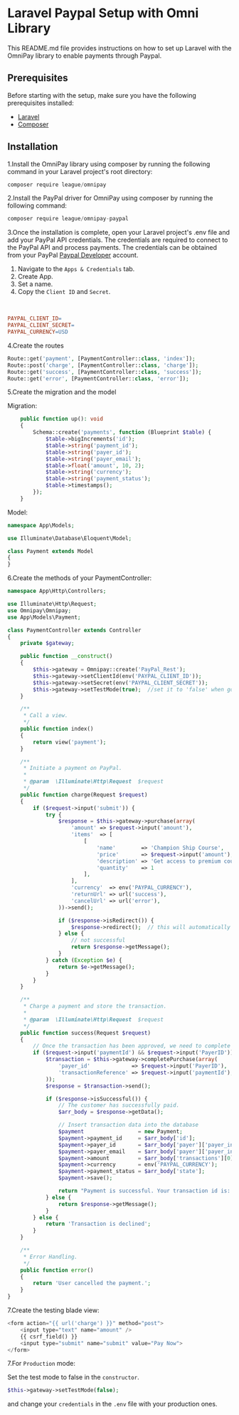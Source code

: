 <h1>Laravel Paypal Setup with Omni Library</h1>

<p>This README.md file provides instructions on how to set up Laravel with the OmniPay library to enable payments through Paypal.</p>

<h2>Prerequisites</h2>

<p>Before starting with the setup, make sure you have the following prerequisites installed:</p>

<ul>
    <li><a href="https://laravel.com/docs/10.x">Laravel</a></li>
    <li><a href="https://getcomposer.org/doc/00-intro.md">Composer</a></li>
</ul>

<h2>Installation</h2>

1.Install the OmniPay library using composer by running the following command in your Laravel project's root directory:
<br>

```javascript
composer require league/omnipay
```

2.Install the PayPal driver for OmniPay using composer by running the following command:
<br>

```javascript
composer require league/omnipay-paypal
```

3.Once the installation is complete, open your Laravel project's .env file and add your PayPal API credentials. The credentials are required to connect to the PayPal API and process payments. The credentials can be obtained from your PayPal <a href="https://developer.paypal.com/">Paypal Developer</a> account.

<ol>
    <li>Navigate to the <code>Apps & Credentials</code> tab.</li>
    <li>Create App.</li>
    <li>Set a name.</li>
    <li>Copy the <code>Client ID</code> and <code>Secret</code>.</li>
</ol>

<br>

```makefile
PAYPAL_CLIENT_ID=
PAYPAL_CLIENT_SECRET=
PAYPAL_CURRENCY=USD
```

4.Create the routes
<br>

```php
Route::get('payment', [PaymentController::class, 'index']);
Route::post('charge', [PaymentController::class, 'charge']);
Route::get('success', [PaymentController::class, 'success']);
Route::get('error', [PaymentController::class, 'error']);
```

5.Create the migration and the model
<br>

Migration:

```php
    public function up(): void
    {
        Schema::create('payments', function (Blueprint $table) {
            $table->bigIncrements('id');
            $table->string('payment_id');
            $table->string('payer_id');
            $table->string('payer_email');
            $table->float('amount', 10, 2);
            $table->string('currency');
            $table->string('payment_status');
            $table->timestamps();
        });
    }
```

Model:

```php
namespace App\Models;

use Illuminate\Database\Eloquent\Model;

class Payment extends Model
{
}

```

6.Create the methods of your PaymentController:
<br>

```php
namespace App\Http\Controllers;

use Illuminate\Http\Request;
use Omnipay\Omnipay;
use App\Models\Payment;

class PaymentController extends Controller
{
    private $gateway;

    public function __construct()
    {
        $this->gateway = Omnipay::create('PayPal_Rest');
        $this->gateway->setClientId(env('PAYPAL_CLIENT_ID'));
        $this->gateway->setSecret(env('PAYPAL_CLIENT_SECRET'));
        $this->gateway->setTestMode(true);  //set it to 'false' when go live
    }

    /**
     * Call a view.
     */
    public function index()
    {
        return view('payment');
    }

    /**
     * Initiate a payment on PayPal.
     *
     * @param  \Illuminate\Http\Request  $request
     */
    public function charge(Request $request)
    {
        if ($request->input('submit')) {
            try {
                $response = $this->gateway->purchase(array(
                    'amount' => $request->input('amount'),
                    'items'  => [
                        [
                            'name'        => 'Champion Ship Course',
                            'price'       => $request->input('amount'),
                            'description' => 'Get access to premium courses.',
                            'quantity'    => 1
                        ],
                    ],
                    'currency'  => env('PAYPAL_CURRENCY'),
                    'returnUrl' => url('success'),
                    'cancelUrl' => url('error'),
                ))->send();

                if ($response->isRedirect()) {
                    $response->redirect();  // this will automatically forward the customer
                } else {
                    // not successful
                    return $response->getMessage();
                }
            } catch (Exception $e) {
                return $e->getMessage();
            }
        }
    }

    /**
     * Charge a payment and store the transaction.
     *
     * @param  \Illuminate\Http\Request  $request
     */
    public function success(Request $request)
    {
        // Once the transaction has been approved, we need to complete it.
        if ($request->input('paymentId') && $request->input('PayerID')) {
            $transaction = $this->gateway->completePurchase(array(
                'payer_id'             => $request->input('PayerID'),
                'transactionReference' => $request->input('paymentId'),
            ));
            $response = $transaction->send();

            if ($response->isSuccessful()) {
                // The customer has successfully paid.
                $arr_body = $response->getData();

                // Insert transaction data into the database
                $payment                 = new Payment;
                $payment->payment_id     = $arr_body['id'];
                $payment->payer_id       = $arr_body['payer']['payer_info']['payer_id'];
                $payment->payer_email    = $arr_body['payer']['payer_info']['email'];
                $payment->amount         = $arr_body['transactions'][0]['amount']['total'];
                $payment->currency       = env('PAYPAL_CURRENCY');
                $payment->payment_status = $arr_body['state'];
                $payment->save();

                return "Payment is successful. Your transaction id is: " . $arr_body['id'];
            } else {
                return $response->getMessage();
            }
        } else {
            return 'Transaction is declined';
        }
    }

    /**
     * Error Handling.
     */
    public function error()
    {
        return 'User cancelled the payment.';
    }
}
```

7.Create the testing blade view:
<br>

```php
<form action="{{ url('charge') }}" method="post">
    <input type="text" name="amount" />
    {{ csrf_field() }}
    <input type="submit" name="submit" value="Pay Now">
</form>
```

7.For <code>Production</code> mode:
<br>

<p>Set the test mode to false in the <code>constructor</code>.</p>

```php
$this->gateway->setTestMode(false);
```

<p>and change your <code>credentials</code> in the <code>.env</code> file with your production ones.</p>
